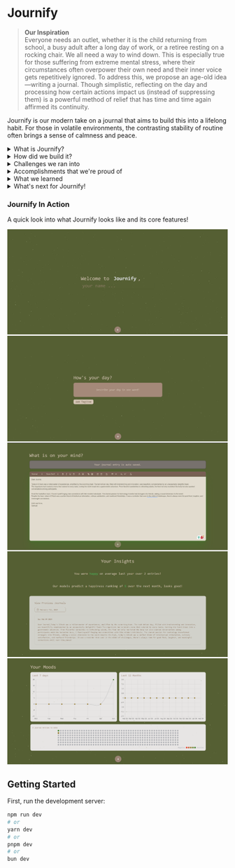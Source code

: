# Journify

> **Our Inspiration**  
Everyone needs an outlet, whether it is the child returning from school, a busy adult after a long day of work, or a retiree resting on a rocking chair. We all need a way to wind down. This is especially true for those suffering from extreme mental stress, where their circumstances often overpower their own need and their inner voice gets repetitively ignored. To address this, we propose an age-old idea—writing a journal. Though simplistic, reflecting on the day and processing how certain actions impact us (instead of suppressing them) is a powerful method of relief that has time and time again affirmed its continuity.

Journify is our modern take on a journal that aims to build this into a lifelong habit. For those in volatile environments, the contrasting stability of routine often brings a sense of calmness and peace.

<details>
<summary>What is Journify?</summary>
Journify is a web app that combines the benefits of journaling with the accessibility of devices and the power of semantic analysis. With a minimal, ergonomic UI and a calming pastel color palette, it creates a welcoming environment for users to express their thoughts.

Features include a mood tracker, journal history log, and predictive happiness score, helping users track their emotions and well-being over time. The journal timeline feature encourages regular use by displaying ongoing streaks.
</details>

<details>
<summary>How did we build it?</summary>
We leveraged our front-end development experience, using TypeScript with Next.js and Tailwind for their popularity and support. We divided tasks based on individual strengths and used git branches with defined objectives to ensure efficient development.
</details>

<details>
<summary>Challenges we ran into</summary>
Initially, we considered integrating the Spotify API for mood-based song recommendations and extensive NLP for mood detection. However, due to limited time and manpower, we refined our requirements to focus on essential features that stand out and leave room for future enhancements.
</details>

<details>
<summary>Accomplishments that we're proud of</summary>
For a two-person team, we're proud of our product. We aimed to design a simplistic, aesthetic interface easy for beginners to navigate. Highlights include the journal timeline (inspired by GitHub activity) and the search functionality, complemented by semantic analysis.
</details>

<details>
<summary>What we learned</summary>
Building Journify was an invaluable experience, enhancing our skills with Next.js, Tailwind, pair programming, and ergonomic UI design. It also improved our project management abilities by setting realistic deadlines and focusing on user-centric features.
</details>

<details>
<summary>What's next for Journify!</summary>
We have several ideas for future enhancements, including an NLP-based “montage” feature to summarize users’ past weeks or months. This will help users appreciate the present and reflect on their experiences. So, why not start your jour-ney with Jour-nify?
</details>

### Journify In Action
A quick look into what Journify looks like and its core features!

![Journify-Landing](journify_home.png)  
![Journify-Tagline](journify_tag.png)  
![Journify-Entry](journify_entry.png)  
![Journify-Model](journify_model.png)  
![Journify-Stats](journify_stats.png)

## Getting Started
First, run the development server:

```bash
npm run dev
# or
yarn dev
# or
pnpm dev
# or
bun dev
